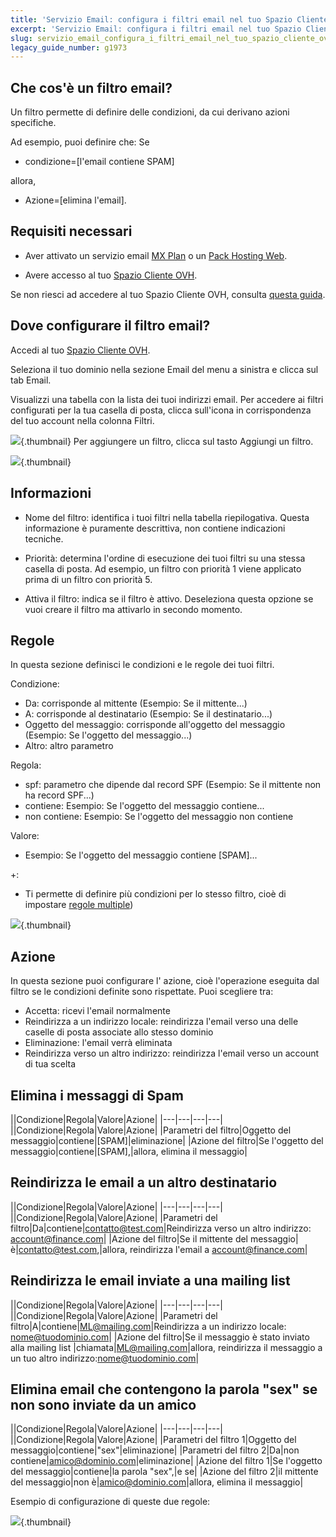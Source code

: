 ```yaml
---
title: 'Servizio Email: configura i filtri email nel tuo Spazio Cliente OVH'
excerpt: 'Servizio Email: configura i filtri email nel tuo Spazio Cliente OVH'
slug: servizio_email_configura_i_filtri_email_nel_tuo_spazio_cliente_ovh
legacy_guide_number: g1973
---
```



## Che cos'è un filtro email?
Un filtro permette di definire delle condizioni, da cui derivano azioni specifiche.

Ad esempio, puoi definire che:
Se

- condizione=[l'email contiene SPAM]

allora,

- Azione=[elimina l'email].




## Requisiti necessari

- Aver attivato un servizio email [MX Plan](https://www.ovh.it/prodotti/mxplan.xml) o un [Pack Hosting Web](https://www.ovh.it/hosting-web/).

- Avere accesso al tuo [Spazio Cliente OVH](https://www.ovh.com/manager/web/login/).

Se non riesci ad accedere al tuo Spazio Cliente OVH, consulta [questa guida](https://www.ovh.it/g1909.hosting_web_gestisci_le_tue_password#le_password_associate_ai_tuoi_servizi_di_web_hosting_ovh_accesso_al_tuo_spazio_cliente_ovh).


## Dove configurare il filtro email?
Accedi al tuo [Spazio Cliente OVH](https://www.ovh.com/manager/web/login/).

Seleziona il tuo dominio nella sezione Email del menu a sinistra e clicca sul tab Email.

Visualizzi una tabella con la lista dei tuoi indirizzi email. Per accedere ai filtri configurati per la tua casella di posta, clicca sull'icona in corrispondenza del tuo account nella colonna Filtri.

![](images/img_3240.jpg){.thumbnail}
Per aggiungere un filtro, clicca sul tasto Aggiungi un filtro.

![](images/img_3239.jpg){.thumbnail}


## Informazioni

- Nome del filtro: identifica i tuoi filtri nella tabella riepilogativa. Questa informazione è puramente descrittiva, non contiene indicazioni tecniche.

- Priorità: determina l'ordine di esecuzione dei tuoi filtri su una stessa casella di posta. Ad esempio, un filtro con priorità 1 viene applicato prima di un filtro con priorità 5.

- Attiva il filtro: indica se il filtro è attivo.
Deseleziona questa opzione se vuoi creare il filtro ma attivarlo in secondo momento.



## Regole
In questa sezione definisci le condizioni e le regole dei tuoi filtri.

Condizione:

- Da: corrisponde al mittente (Esempio: Se il mittente...)
- A: corrisponde al destinatario (Esempio: Se il destinatario...)
- Oggetto del messaggio: corrisponde all'oggetto del messaggio (Esempio: Se l'oggetto del messaggio...)
- Altro: altro parametro

Regola:
- spf: parametro che dipende dal record SPF (Esempio: Se il mittente non ha record SPF...)
- contiene: Esempio: Se l'oggetto del messaggio contiene...
- non contiene: Esempio: Se l'oggetto del messaggio non contiene

Valore:
- Esempio: Se l'oggetto del messaggio contiene [SPAM]...


+:

- Ti permette di definire più condizioni per lo stesso filtro, cioè di impostare [regole multiple](#MULTI))



![](images/img_3241.jpg){.thumbnail}


## Azione
In questa sezione puoi configurare l' azione, cioè l'operazione eseguita dal filtro se le condizioni definite sono rispettate. Puoi scegliere tra:


- Accetta: ricevi l'email normalmente
- Reindirizza a un indirizzo locale: reindirizza l'email verso una delle caselle di posta associate allo stesso dominio
- Eliminazione: l'email verrà eliminata
- Reindirizza verso un altro indirizzo: reindirizza l'email verso un account di tua scelta




## Elimina i messaggi di Spam
||Condizione|Regola|Valore|Azione|
|---|---|---|---|
||Condizione|Regola|Valore|Azione|
|Parametri del filtro|Oggetto del messaggio|contiene|[SPAM]|eliminazione|
|Azione del filtro|Se l'oggetto del messaggio|contiene|[SPAM],|allora, elimina il messaggio|




## Reindirizza le email a un altro destinatario
||Condizione|Regola|Valore|Azione|
|---|---|---|---|
||Condizione|Regola|Valore|Azione|
|Parametri del filtro|Da|contiene|contatto@test.com|Reindirizza verso un altro indirizzo: account@finance.com|
|Azione del filtro|Se il mittente del messaggio|è|contatto@test.com,|allora, reindirizza l'email a account@finance.com|




## Reindirizza le email inviate a una mailing list
||Condizione|Regola|Valore|Azione|
|---|---|---|---|
||Condizione|Regola|Valore|Azione|
|Parametri del filtro|A|contiene|ML@mailing.com|Reindirizza a un indirizzo locale:  nome@tuodominio.com|
|Azione del filtro|Se il messaggio è stato inviato alla mailing list |chiamata|ML@mailing.com|allora, reindirizza il messaggio a un tuo altro indirizzo:nome@tuodominio.com|




## Elimina email che contengono la parola "sex" se non sono inviate da un amico
||Condizione|Regola|Valore|Azione|
|---|---|---|---|
||Condizione|Regola|Valore|Azione|
|Parametri del filtro 1|Oggetto del messaggio|contiene|"sex"|eliminazione|
|Parametri del filtro 2|Da|non contiene|amico@dominio.com|eliminazione|
|Azione del filtro 1|Se l'oggetto del messaggio|contiene|la parola "sex",|e se|
|Azione del filtro 2|il mittente del messaggio|non è|amico@dominio.com|allora, elimina il messaggio|


Esempio di configurazione di queste due regole:

![](images/img_3242.jpg){.thumbnail}

